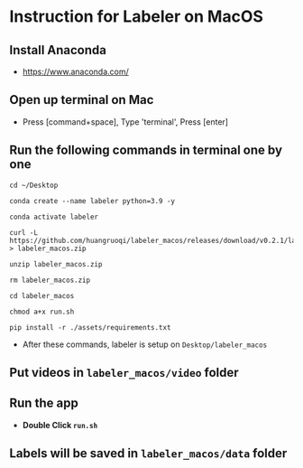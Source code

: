 # Instruction for Labeler on MacOS
## Install Anaconda
- https://www.anaconda.com/
## Open up terminal on Mac
- Press [command+space], Type 'terminal', Press [enter]
## Run the following commands in terminal one by one
```
cd ~/Desktop
```
```
conda create --name labeler python=3.9 -y
```
```
conda activate labeler
```
```
curl -L https://github.com/huangruoqi/labeler_macos/releases/download/v0.2.1/labeler_macos.zip > labeler_macos.zip
```
```
unzip labeler_macos.zip
```
```
rm labeler_macos.zip
```
```
cd labeler_macos
```
```
chmod a+x run.sh
```
```
pip install -r ./assets/requirements.txt
```
* After these commands, labeler is setup on `Desktop/labeler_macos`

## Put videos in `labeler_macos/video` folder
## Run the app
* **Double Click `run.sh`**
## Labels will be saved in `labeler_macos/data` folder
